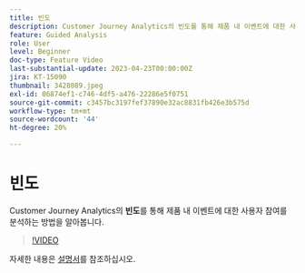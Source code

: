 ```yaml
---
title: 빈도
description: Customer Journey Analytics의 빈도를 통해 제품 내 이벤트에 대한 사용자 참여를 분석하는 방법을 알아봅니다.
feature: Guided Analysis
role: User
level: Beginner
doc-type: Feature Video
last-substantial-update: 2023-04-23T00:00:00Z
jira: KT-15090
thumbnail: 3428089.jpeg
exl-id: 06874ef1-c746-4df5-a476-22286e5f0751
source-git-commit: c3457bc3197fef37890e32ac8831fb426e3b575d
workflow-type: tm+mt
source-wordcount: '44'
ht-degree: 20%

---
```


# 빈도

Customer Journey Analytics의 **빈도**&#x200B;를 통해 제품 내 이벤트에 대한 사용자 참여를 분석하는 방법을 알아봅니다.

>[!VIDEO](https://video.tv.adobe.com/v/3435809/?learn=on&captions=kor)

자세한 내용은 [설명서](https://experienceleague.adobe.com/ko/docs/analytics-platform/using/guided-analysis/trends/frequency)를 참조하십시오.
